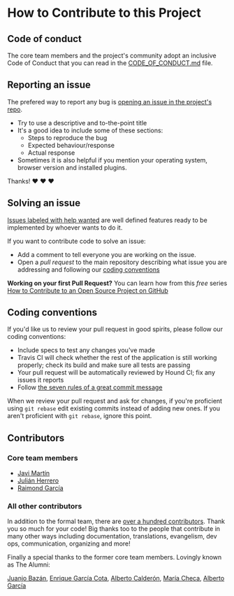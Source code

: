 # How to Contribute to this Project

## Code of conduct

The core team members and the project's community adopt an inclusive Code of Conduct that you can read in the [CODE_OF_CONDUCT.md](CODE_OF_CONDUCT.md) file.

## Reporting an issue

The prefered way to report any bug is [opening an issue in the project's repo](https://github.com/consul/consul/issues/new).

* Try to use a descriptive and to-the-point title
* It's a good idea to include some of these sections:
  * Steps to reproduce the bug
  * Expected behaviour/response
  * Actual response
* Sometimes it is also helpful if you mention your operating system, browser version and installed plugins.

Thanks! :heart: :heart: :heart:

## Solving an issue

[Issues labeled with help wanted](https://github.com/consul/consul/labels/help%20wanted) are well defined features ready to be implemented by whoever wants to do it.

If you want to contribute code to solve an issue:

* Add a comment to tell everyone you are working on the issue.
* Open a *pull request* to the main repository describing what issue you are addressing and following our [coding conventions](#coding-conventions)

**Working on your first Pull Request?** You can learn how from this *free* series [How to Contribute to an Open Source Project on GitHub](https://egghead.io/series/how-to-contribute-to-an-open-source-project-on-github)

## Coding conventions

If you'd like us to review your pull request in good spirits, please follow our coding conventions:

* Include specs to test any changes you've made
* Travis CI will check whether the rest of the application is still working properly; check its build and make sure all tests are passing
* Your pull request will be automatically reviewed by Hound CI; fix any issues it reports
* Follow [the seven rules of a great commit message](https://chris.beams.io/posts/git-commit/)

When we review your pull request and ask for changes, if you're proficient using `git rebase` edit existing commits instead of adding new ones. If you aren't proficient with `git rebase`, ignore this point.

## Contributors

### Core team members

* [Javi Martín](https://github.com/javierm)
* [Julián Herrero](https://github.com/microweb10)
* [Raimond García](https://github.com/voodoorai2000)

### All other contributors

In addition to the formal team, there are [over a hundred contributors](https://github.com/consul/consul/graphs/contributors). Thank you so much for your code! Big thanks too to the people that contribute in many other ways including documentation, translations, evangelism, dev ops, communication, organizing and more!

Finally a special thanks to the former core team members. Lovingly known as The Alumni:

[Juanjo Bazán](https://github.com/xuanxu), [Enrique García Cota](https://github.com/kikito), [Alberto Calderón](https://github.com/bertocq), [María Checa](https://github.com/mariacheca), [Alberto García](https://github.com/decabeza)
